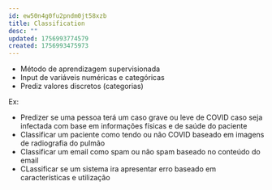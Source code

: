 ```yaml
---
id: ew50n4g0fu2pndm0jt58xzb
title: Classification
desc: ""
updated: 1756993774579
created: 1756993475973
---
```


- Método de aprendizagem supervisionada
- Input de variáveis numéricas e categóricas
- Prediz valores discretos (categorias)

Ex:

- Predizer se uma pessoa terá um caso grave ou leve de COVID caso seja infectada com base em informações físicas e de saúde do paciente
- Classificar um paciente como tendo ou não COVID baseado em imagens de radiografia do pulmão
- Classificar um email como spam ou não spam baseado no conteúdo do email
- CLassificar se um sistema ira apresentar erro baseado em características e utilização
